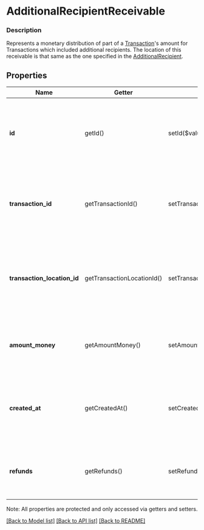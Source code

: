 # AdditionalRecipientReceivable

### Description

Represents a monetary distribution of part of a [Transaction](#type-transaction)'s amount for Transactions which included additional recipients. The location of this receivable is that same as the one specified in the [AdditionalRecipient](#type-additionalrecipient).

## Properties
Name | Getter | Setter | Type | Description | Notes
------------ | ------------- | ------------- | ------------- | ------------- | -------------
**id** | getId() | setId($value) | **string** | The additional recipient receivable&#39;s unique ID, issued by Square payments servers. | 
**transaction_id** | getTransactionId() | setTransactionId($value) | **string** | The ID of the transaction that the additional recipient receivable was applied to. | 
**transaction_location_id** | getTransactionLocationId() | setTransactionLocationId($value) | **string** | The ID of the location that created the receivable. This is the location ID on the associated transaction. | 
**amount_money** | getAmountMoney() | setAmountMoney($value) | [**\SquareConnect\Model\Money**](Money.md) | The amount of the receivable. This will always be non-negative. | 
**created_at** | getCreatedAt() | setCreatedAt($value) | **string** | The time when the additional recipient receivable was created, in RFC 3339 format. | [optional] 
**refunds** | getRefunds() | setRefunds($value) | [**\SquareConnect\Model\AdditionalRecipientReceivableRefund[]**](AdditionalRecipientReceivableRefund.md) | Any refunds of the receivable that have been applied. | [optional] 

Note: All properties are protected and only accessed via getters and setters.

[[Back to Model list]](../../README.md#documentation-for-models) [[Back to API list]](../../README.md#documentation-for-api-endpoints) [[Back to README]](../../README.md)

